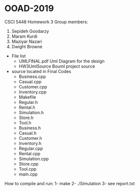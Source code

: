 # OOAD-2019
 CSCI 5448 Homework 3
 Group members:
1. Sepideh Goodarzy
2. Maram Kurdi
3. Maziyar Nazari
4. Dwight Browne

 * File list
   - UMLFINAL.pdf   Uml Diagram for the design
   - HW3UmlSource   Bouml project source
 * source located in Final Codes
    - Business.cpp    
    - Casual.cpp      
    - Customer.cpp    
    - Inventory.cpp   
    - Makefile        
    - Regular.h      
    - Rental.h       
    - Simulation.h    
    - Store.h         
    - Tool.h
    - Business.h      
    - Casual.h        
    - Customer.h      
    - Inventory.h    
    - Regular.cpp     
    - Rental.cpp      
    - Simulation.cpp  
    - Store.cpp       
    - Tool.cpp        
    - main.cpp

How to compile and run:
1- make
2- ./Simulation
3- see report.txt
